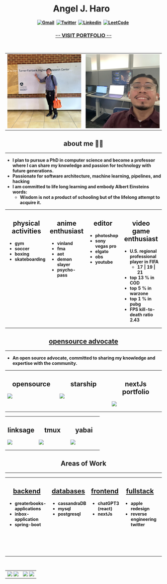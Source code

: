 <h1 align="center"><b> Angel J. Haro 
<img src="https://docs.google.com/uc?export=download&id=1JqFc6WL-cTtJBQgW9tusQAZhQ3H9hGae" alt="" height="25" >
<img src="https://docs.google.com/uc?export=download&id=1HsBpakQVutfOmxBcPbGpKdo_oGEoKJZT" alt="" height="35" >
</h1>

<!-- START  -->
<div align="center">
<a href="https://aharoj.io"><img src="https://img.shields.io/badge/Portfolio-%23000000.svg?style=for-the-badge&logo=firefox&logoColor=#FF7139" alt="Gmail" /></a>&nbsp;
<a href="https://twitter.com/aharoJ"><img src="https://img.shields.io/badge/Twitter-1DA1F2?style=for-the-badge&logo=twitter&logoColor=white" alt="Twitter" /></a>&nbsp;
<a href="https://www.linkedin.com/in/aharoJ/"><img src="https://img.shields.io/badge/LinkedIn-0077B5?style=for-the-badge&logo=linkedin&logoColor=white" alt="Linkedin" /></a>&nbsp;
<a href="https://leetcode.com/aharoJ/"><img src="https://img.shields.io/badge/-LeetCode-FFA116?style=for-the-badge&logo=LeetCode&logoColor=black" alt="LeetCode" /></a>&nbsp;
<h3 align="center"> <a href=https://aharoj.io> ··· VISIT PORTFOLIO ··· </a> </h3>
</div>  
<br/>
<!-- END -->



<!-- # ~~~~~~~~~~~~~~~~~~~~~~~~~~~~~     .................................       ~~~~~~~~~~~~~~~~~~~~~~~~~~~~~~ # -->
<!-- START -->
<table>
  <tr>
    <td valign="top" width="50%">
      <img src="z/tfhrc_selfie.png" alt="Image 1 Description" />
    </td>
    <td valign="top" width="50%">
      <img src="z/workflow_selfie.png" alt="Image 2 Description" />
    </td>
  </tr>
</table>
<!-- END -->
<!-- # ~~~~~~~~~~~~~~~~~~~~~~~~~~~~~     .................................       ~~~~~~~~~~~~~~~~~~~~~~~~~~~~~~ # -->





<!-- # ~~~~~~~~~~~~~~~~~~~~~~~~~~~~~     .................................       ~~~~~~~~~~~~~~~~~~~~~~~~~~~~~~ # -->
<h2 align="center"><a> about me 🧍‍♂️ </a> </h2>

---

- I plan to pursue a PhD in computer science and become a professor where I can share my knowledge and passion for technology with future generations.
- Passionate for software architecture, machine learning, pipelines, and hacking
- I am committed to life long learning and embody Albert Einsteins words:
  - Wisdom is not a product of schooling but of the lifelong attempt to acquire it.

<!-- START -->
<table><tr><td valign="top" width="15%">
<h2 align="center"> <a> physical activities </a> </h2>

- gym
- soccer
- boxing
- skateboarding


</td><td valign="top" width="20%">
<h2 align="center"> <a> anime enthusiast </a> </h2>

- vinland
- fma
- aot
- demon slayer
- psycho-pass

</td><td valign="top" width="15%">
<h2 align="center"> <a> editor </h2>

- photoshop
- sony vegas pro
- elgato
- obs
- youtube

</td><td valign="top" width="50%">
<h2 align="center"> <a> video game enthusiast </a> </h2>

- U.S. regional professional player in FIFA
  -  17 | 19 | 21
- top 13 % in COD 
- top 5 % in warzone
- top 1 % in pubg
- FPS kill-to-death ratio 2.43
</tr></tr></table> 
<!-- END -->
<!-- # ~~~~~~~~~~~~~~~~~~~~~~~~~~~~~     .................................       ~~~~~~~~~~~~~~~~~~~~~~~~~~~~~~ # -->





<!-- # ~~~~~~~~~~~~~~~~~~~~~~~~~~~~~     .................................       ~~~~~~~~~~~~~~~~~~~~~~~~~~~~~~ # -->
<h2 align="center"> <a href="https://github.com/aharoJ/opensource"> opensource advocate </a> </h2>

---

- An open source advocate, committed to sharing my knowledge and expertise with the community.
<!-- START -->
<table><tr><td valign="top" width="33%">
<h2 align="center"> <a> opensource </a> </h2>
<p align="center">
<a href="https://github.com/aharoJ/opensource">
  <img style="display: block; margin: 0 auto;" 
  width="full"
  src="https://github-readme-stats.vercel.app/api/pin/?username=aharoJ&repo=opensource&hide=jupyter%20notebook&theme=dracula" />
</a>
</p>


</td><td valign="top" width="33%">
<h2 align="center"> <a> starship </a> </h2>
<p align="center">
<a href="https://github.com/aharoJ/dot-starship">
  <img style="display: block; margin: 0 auto;" 
  src="https://github-readme-stats.vercel.app/api/pin/?username=aharoJ&repo=dot-starship&theme=dracula" />
</a>
</p>


</td><td valign="top" width="33%">
<h2 align="center"> <a> nextJs portfolio  </a> </h2>
<p align="center">
<a href="https://github.com/aharoJ/nextJs_portfolio">
  <img style="display: block; margin: 0 auto;" 
   src="https://github-readme-stats.vercel.app/api/pin/?username=aharoJ&repo=nextJs_portfolio&theme=dracula" />
</a>
</p>

</tr></tr></table> 
<!-- END -->
<!-- # ~~~~~~~~~~~~~~~~~~~~~~~~~~~~~     .................................       ~~~~~~~~~~~~~~~~~~~~~~~~~~~~~~ # -->







<!-- # ~~~~~~~~~~~~~~~~~~~~~~~~~~~~~     .................................       ~~~~~~~~~~~~~~~~~~~~~~~~~~~~~~ # -->
<!-- START -->
<table><tr><td valign="top" width="33%">
<h2 align="center"> <a> linksage </a> </h2>
<p align="center">
<a href="https://github.com/aharoJ/universal-markdown-linker">
  <img style="display: block; margin: 0 auto;" 
  src="https://github-readme-stats.vercel.app/api/pin/?username=aharoJ&repo=universal-markdown-linker&theme=dracula" />
</a>
</p>


</td><td valign="top" width="33%">
<h2 align="center"> <a> tmux </a> </h2>
<p align="center">
<a href="https://github.com/aharoJ/tmux-config">
  <img style="display: block; margin: 0 auto;" 
   src="https://github-readme-stats.vercel.app/api/pin/?username=aharoJ&repo=tmux-config&theme=dracula" />
</a>
</p>


</td><td valign="top" width="33%">
<h2 align="center"> <a> yabai  </a> </h2>
<p align="center">
<a href="https://github.com/aharoJ/universal-markdown-linker">
  <img style="display: block; margin: 0 auto;" 
  src="https://github-readme-stats.vercel.app/api/pin/?username=aharoJ&repo=yabai-skhd-config&theme=dracula" />
</a>
</p>
</tr></tr></table> 
<!-- END -->
<!-- # ~~~~~~~~~~~~~~~~~~~~~~~~~~~~~     .................................       ~~~~~~~~~~~~~~~~~~~~~~~~~~~~~~ # -->






<!-- # ~~~~~~~~~~~~~~~~~~~~~~~~~~~~~     .................................       ~~~~~~~~~~~~~~~~~~~~~~~~~~~~~~ # -->
<h2 align="center"><a> Areas of Work </a> </h2>

---

<!-- START -->
<table><tr><td valign="top" width="33%">
<h2 align="center"> <a href="https://github.com/aharoJ/opensource/tree/main/backend"> backend </a> </h2>

- greaterbooks-applications
- inbox-application
- spring-boot

</td><td valign="top" width="33%">
<h2 align="center"> <a href="https://github.com/aharoJ/opensource/tree/main/databases"> databases </a> </h2>

- cassandraDB
- mysql
- postgresql

</td><td valign="top" width="33%">
<h2 align="center"> <a href="https://github.com/aharoJ/opensource/tree/main/frontend"> frontend </a> </h2>

- chatGPT3 (react)
- nextJs

</td><td valign="top" width="33%">
<h2 align="center"> <a href="https://github.com/aharoJ/opensource/tree/main/fullstack"> fullstack </a> </h2>

- apple redesign
- reverse engineering twitter

</td><td valign="top" width="33%">
<h2 align="center"> <a href="https://github.com/aharoJ/opensource/tree/main/machine-learning"> machine learning  </h2>

- linear regression
- matplot
- numpy
- pandas
- seaborn
- [capstone project](https://github.com/aharoJ/machine-learning-jupyternotebook/blob/main/Projects/Capstone.ipynb)

</td><td valign="top" width="33%">
<h2 align="center"> <a href="https://github.com/aharoJ/opensource/tree/main/frontend/porfolio"> portfolio </a> </h2>

- nextJs (current)
- react (old)

</tr></tr></table> 
<br/>
<!-- END -->
<!-- # ~~~~~~~~~~~~~~~~~~~~~~~~~~~~~     .................................       ~~~~~~~~~~~~~~~~~~~~~~~~~~~~~~ # -->





<!-- # ~~~~~~~~~~~~~~~~~~~~~~~~~~~~~     .................................       ~~~~~~~~~~~~~~~~~~~~~~~~~~~~~~ # -->
<!-- START  -->
<div align="center">
<table><tr><td valign="top" width="50%">
<img src="https://github-readme-stats.vercel.app/api/top-langs/?username=aharoJ&layout=donut&theme=dracula" width="400" />
<img width="400" src="https://github-readme-activity-graph.vercel.app/graph?username=aharoJ&theme=rogue"/>
<!-- MID -->
</td><td valign="top" width="50%">
<img width="400" src="https://github-readme-stats.vercel.app/api?username=aharoJ&show_icons=true&theme=dracula" />
<img width="400" src="https://github-readme-streak-stats.herokuapp.com/?user=aharoJ&theme=dracula" />
</div>
<!-- END  -->
<!-- # ~~~~~~~~~~~~~~~~~~~~~~~~~~~~~     .................................       ~~~~~~~~~~~~~~~~~~~~~~~~~~~~~~ # -->











